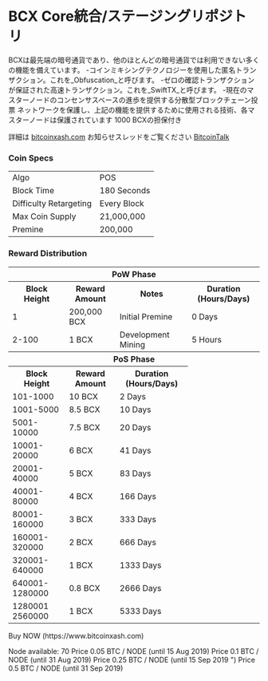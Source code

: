 BCX Core統合/ステージングリポジトリ
=====================================


BCXは最先端の暗号通貨であり、他のほとんどの暗号通貨では利用できない多くの機能を備えています。
-コインミキシングテクノロジーを使用した匿名トランザクション。これを_Obfuscation_と呼びます。
-ゼロの確認トランザクションが保証された高速トランザクション。これを_SwiftTX_と呼びます。
-現在のマスターノードのコンセンサスベースの進歩を提供する分散型ブロックチェーン投票
  ネットワークを保護し、上記の機能を提供するために使用される技術、各マスターノードは保護されています
  1000 BCXの担保付き

詳細は [bitcoinxash.com](https://www.bitcoinxash.com) お知らせスレッドをご覧ください [BitcoinTalk](https://bitcointalk.org/index.php?topic=5171521)

### Coin Specs
<table>
<tr><td>Algo</td><td>POS</td></tr>
<tr><td>Block Time</td><td>180 Seconds</td></tr>
<tr><td>Difficulty Retargeting</td><td>Every Block</td></tr>
<tr><td>Max Coin Supply </td><td>21,000,000</td></tr>
<tr><td>Premine</td><td>200,000 </td></tr>
</table>

### Reward Distribution

<table>
<th colspan=4>PoW Phase</th>
<tr><th>Block Height</th><th>Reward Amount</th><th>Notes</th><th>Duration (Hours/Days)</th></tr>
<tr><td>1</td><td>200,000 BCX</td><td>Initial Premine</td><td>0 Days</td></tr>
<tr><td>2-100</td><td>1 BCX</td><td>Development Mining</td><td> 5 Hours</td></tr>
<tr><th colspan=4>PoS Phase</th></tr>
<tr><th>Block Height</th><th>Reward Amount</th><th>Duration (Hours/Days)</th></tr>
<tr><td>101-1000</td><td>10 BCX</td><td>2 Days</td></tr>
<tr><td>1001-5000</td><td>8.5 BCX</td><td>10 Days</td></tr>
<tr><td>5001-10000</td><td>7.5 BCX</td><td>20 Days</td></tr>
<tr><td>10001-20000</td><td>6 BCX</td><td>41 Days</td></tr>
<tr><td>20001-40000</td><td>5 BCX</td><td>83 Days</td></tr>
<tr><td>40001-80000</td><td>4 BCX</td><td>166 Days</td></tr>
<tr><td>80001-160000</td><td>3 BCX</td><td>333 Days</td></tr>
<tr><td>160001-320000</td><td>2 BCX</td><td>666 Days</td></tr>
<tr><td>320001-640000</td><td>1 BCX</td><td>1333 Days</td></tr>
<tr><td>640001-1280000</td><td>0.8 BCX</td><td>2666 Days</td></tr>
<tr><td>1280001	2560000</td><td>1 BCX</td><td>5333 Days</td></tr>

</table>
</table>
Buy NOW (https://www.bitcoinxash.com)

Node available: 70
Price 0.05 BTC / NODE (until 15 Aug 2019)
Price 0.1 BTC / NODE (until 31 Aug 2019)
Price 0.25 BTC / NODE (until 15 Sep 2019 ")
Price 0.5 BTC / NODE (until 31 Sep 2019)
